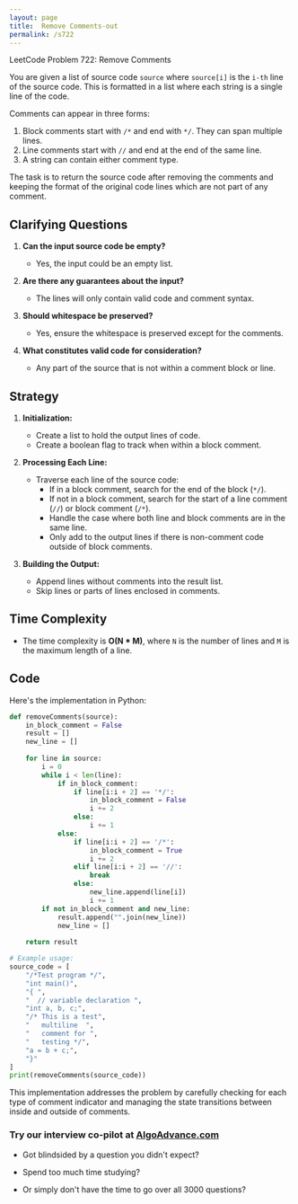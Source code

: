 ```yaml
---
layout: page
title:  Remove Comments-out
permalink: /s722
---
```


LeetCode Problem 722: Remove Comments

You are given a list of source code `source` where `source[i]` is the `i-th` line of the source code. This is formatted in a list where each string is a single line of the code. 

Comments can appear in three forms:
1. Block comments start with `/*` and end with `*/`. They can span multiple lines.
2. Line comments start with `//` and end at the end of the same line.
3. A string can contain either comment type.

The task is to return the source code after removing the comments and keeping the format of the original code lines which are not part of any comment.

## Clarifying Questions

1. **Can the input source code be empty?**
   - Yes, the input could be an empty list.
   
2. **Are there any guarantees about the input?**
   - The lines will only contain valid code and comment syntax.
   
3. **Should whitespace be preserved?**
   - Yes, ensure the whitespace is preserved except for the comments.

4. **What constitutes valid code for consideration?**
   - Any part of the source that is not within a comment block or line.

## Strategy

1. **Initialization:**
   - Create a list to hold the output lines of code.
   - Create a boolean flag to track when within a block comment.

2. **Processing Each Line:**
   - Traverse each line of the source code:
     - If in a block comment, search for the end of the block (`*/`).
     - If not in a block comment, search for the start of a line comment (`//`) or block comment (`/*`).
     - Handle the case where both line and block comments are in the same line.
     - Only add to the output lines if there is non-comment code outside of block comments.

3. **Building the Output:**
   - Append lines without comments into the result list.
   - Skip lines or parts of lines enclosed in comments.

## Time Complexity

- The time complexity is **O(N * M)**, where `N` is the number of lines and `M` is the maximum length of a line.

## Code

Here's the implementation in Python:

```python
def removeComments(source):
    in_block_comment = False
    result = []
    new_line = []
    
    for line in source:
        i = 0
        while i < len(line):
            if in_block_comment:
                if line[i:i + 2] == '*/':
                    in_block_comment = False
                    i += 2
                else:
                    i += 1
            else:
                if line[i:i + 2] == '/*':
                    in_block_comment = True
                    i += 2
                elif line[i:i + 2] == '//':
                    break
                else:
                    new_line.append(line[i])
                    i += 1
        if not in_block_comment and new_line:
            result.append("".join(new_line))
            new_line = []
    
    return result

# Example usage:
source_code = [
    "/*Test program */", 
    "int main()", 
    "{ ", 
    "  // variable declaration ", 
    "int a, b, c;", 
    "/* This is a test", 
    "   multiline  ", 
    "   comment for ", 
    "   testing */", 
    "a = b + c;", 
    "}"
]
print(removeComments(source_code))
```

This implementation addresses the problem by carefully checking for each type of comment indicator and managing the state transitions between inside and outside of comments.


### Try our interview co-pilot at [AlgoAdvance.com](https://algoAdvance.com)

- Got blindsided by a question you didn't expect?

- Spend too much time studying?

- Or simply don't have the time to go over all 3000 questions?

